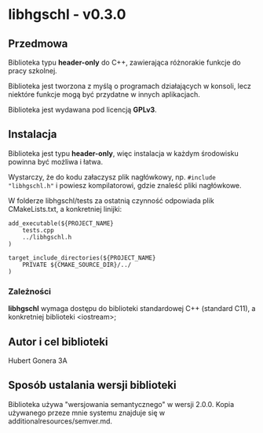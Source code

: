 # libhgschl - v0.3.0

## Przedmowa

Biblioteka typu **header-only** do C++, zawierająca różnorakie funkcje do pracy szkolnej.

Biblioteka jest tworzona z myślą o programach działających w konsoli, lecz niektóre funkcje mogą być przydatne w innych aplikacjach.

Biblioteka jest wydawana pod licencją **GPLv3**.

## Instalacja

Biblioteka jest typu **header-only**, więc instalacja w każdym środowisku powinna być możliwa i łatwa.

Wystarczy, że do kodu załaczysz plik nagłówkowy, np. `#include "libhgschl.h"` i powiesz kompilatorowi, gdzie znaleść pliki nagłówkowe.

W folderze libhgschl/tests za ostatnią czynność odpowiada plik CMakeLists.txt, a konkretniej linijki:

```
add_executable(${PROJECT_NAME}
    tests.cpp
    ../libhgschl.h
)

target_include_directories(${PROJECT_NAME}
    PRIVATE ${CMAKE_SOURCE_DIR}/../
)
```

### Zależności

**libhgschl** wymaga dostępu do biblioteki standardowej C++ (standard C11), a konkretniej biblioteki \<iostream>;

## Autor i cel biblioteki

Hubert Gonera 3A

## Sposób ustalania wersji biblioteki

Biblioteka używa "wersjowania semantycznego" w wersji 2.0.0. Kopia używanego przeze mnie systemu znajduje się w additionalresources/semver.md.